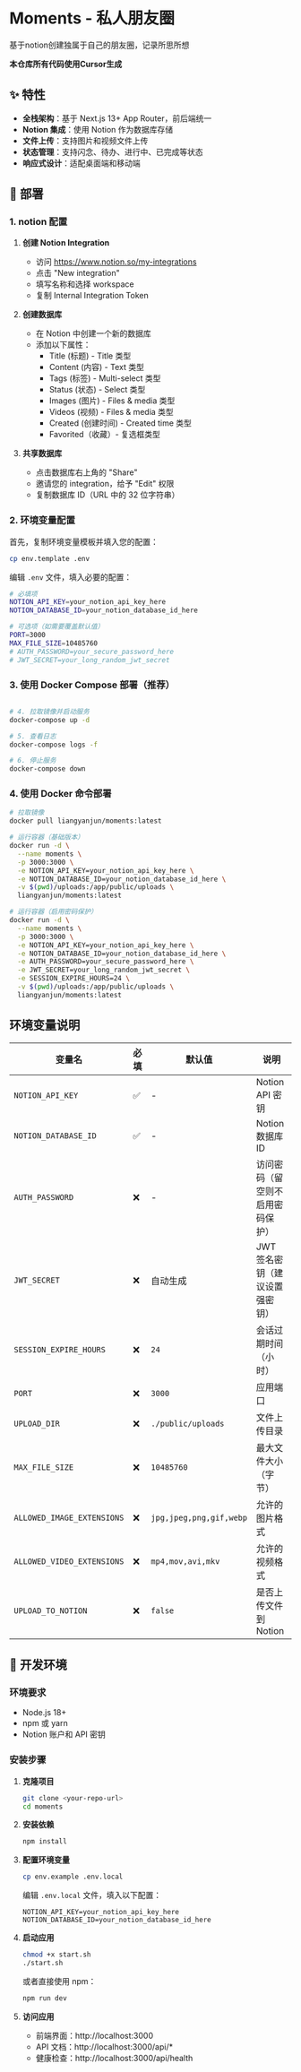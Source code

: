 # Moments - 私人朋友圈
基于notion创建独属于自己的朋友圈，记录所思所想

**本仓库所有代码使用Cursor生成**

## ✨ 特性

- **全栈架构**：基于 Next.js 13+ App Router，前后端统一
- **Notion 集成**：使用 Notion 作为数据库存储
- **文件上传**：支持图片和视频文件上传
- **状态管理**：支持闪念、待办、进行中、已完成等状态
- **响应式设计**：适配桌面端和移动端

## 🚢 部署
### 1. notion 配置

1. **创建 Notion Integration**
   - 访问 https://www.notion.so/my-integrations
   - 点击 "New integration"
   - 填写名称和选择 workspace
   - 复制 Internal Integration Token

2. **创建数据库**
   - 在 Notion 中创建一个新的数据库
   - 添加以下属性：
     - Title (标题) - Title 类型
     - Content (内容) - Text 类型  
     - Tags (标签) - Multi-select 类型
     - Status (状态) - Select 类型
     - Images (图片) - Files & media 类型
     - Videos (视频) - Files & media 类型
     - Created (创建时间) - Created time 类型
     - Favorited（收藏）- 复选框类型

3. **共享数据库**
   - 点击数据库右上角的 "Share"
   - 邀请您的 integration，给予 "Edit" 权限
   - 复制数据库 ID（URL 中的 32 位字符串）


### 2. 环境变量配置

首先，复制环境变量模板并填入您的配置：

```bash
cp env.template .env
```

编辑 `.env` 文件，填入必要的配置：

```bash
# 必填项
NOTION_API_KEY=your_notion_api_key_here
NOTION_DATABASE_ID=your_notion_database_id_here

# 可选项（如需要覆盖默认值）
PORT=3000
MAX_FILE_SIZE=10485760
# AUTH_PASSWORD=your_secure_password_here
# JWT_SECRET=your_long_random_jwt_secret
```

### 3. 使用 Docker Compose 部署（推荐）

```bash

# 4. 拉取镜像并启动服务
docker-compose up -d

# 5. 查看日志
docker-compose logs -f

# 6. 停止服务
docker-compose down
```

### 4. 使用 Docker 命令部署

```bash
# 拉取镜像
docker pull liangyanjun/moments:latest

# 运行容器（基础版本）
docker run -d \
  --name moments \
  -p 3000:3000 \
  -e NOTION_API_KEY=your_notion_api_key_here \
  -e NOTION_DATABASE_ID=your_notion_database_id_here \
  -v $(pwd)/uploads:/app/public/uploads \
  liangyanjun/moments:latest

# 运行容器（启用密码保护）
docker run -d \
  --name moments \
  -p 3000:3000 \
  -e NOTION_API_KEY=your_notion_api_key_here \
  -e NOTION_DATABASE_ID=your_notion_database_id_here \
  -e AUTH_PASSWORD=your_secure_password_here \
  -e JWT_SECRET=your_long_random_jwt_secret \
  -e SESSION_EXPIRE_HOURS=24 \
  -v $(pwd)/uploads:/app/public/uploads \
  liangyanjun/moments:latest
```

## 环境变量说明

| 变量名 | 必填 | 默认值 | 说明 |
|--------|------|--------|------|
| `NOTION_API_KEY` | ✅ | - | Notion API 密钥 |
| `NOTION_DATABASE_ID` | ✅ | - | Notion 数据库 ID |
| `AUTH_PASSWORD` | ❌ | - | 访问密码（留空则不启用密码保护） |
| `JWT_SECRET` | ❌ | 自动生成 | JWT 签名密钥（建议设置强密钥） |
| `SESSION_EXPIRE_HOURS` | ❌ | `24` | 会话过期时间（小时） |
| `PORT` | ❌ | `3000` | 应用端口 |
| `UPLOAD_DIR` | ❌ | `./public/uploads` | 文件上传目录 |
| `MAX_FILE_SIZE` | ❌ | `10485760` | 最大文件大小（字节） |
| `ALLOWED_IMAGE_EXTENSIONS` | ❌ | `jpg,jpeg,png,gif,webp` | 允许的图片格式 |
| `ALLOWED_VIDEO_EXTENSIONS` | ❌ | `mp4,mov,avi,mkv` | 允许的视频格式 |
| `UPLOAD_TO_NOTION` | ❌ | `false` | 是否上传文件到 Notion |


## 🚀 开发环境

### 环境要求

- Node.js 18+ 
- npm 或 yarn
- Notion 账户和 API 密钥

### 安装步骤

1. **克隆项目**
   ```bash
   git clone <your-repo-url>
   cd moments
   ```

2. **安装依赖**
   ```bash
   npm install
   ```

3. **配置环境变量**
   ```bash
   cp env.example .env.local
   ```
   
   编辑 `.env.local` 文件，填入以下配置：
   ```
   NOTION_API_KEY=your_notion_api_key_here
   NOTION_DATABASE_ID=your_notion_database_id_here
   ```

4. **启动应用**
   ```bash
   chmod +x start.sh
   ./start.sh
   ```
   
   或者直接使用 npm：
   ```bash
   npm run dev
   ```

5. **访问应用**
   - 前端界面：http://localhost:3000
   - API 文档：http://localhost:3000/api/*
   - 健康检查：http://localhost:3000/api/health
